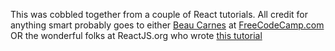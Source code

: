 This was cobbled together from a couple of React tutorials.  All credit for anything smart probably goes to either  [Beau Carnes](https://github.com/beaucarnes/fcc-project-tutorials) at [FreeCodeCamp.com](https://www.freecodecamp.org/) OR the wonderful folks at ReactJS.org who wrote [this tutorial](https://reactjs.org/tutorial/tutorial.html)
